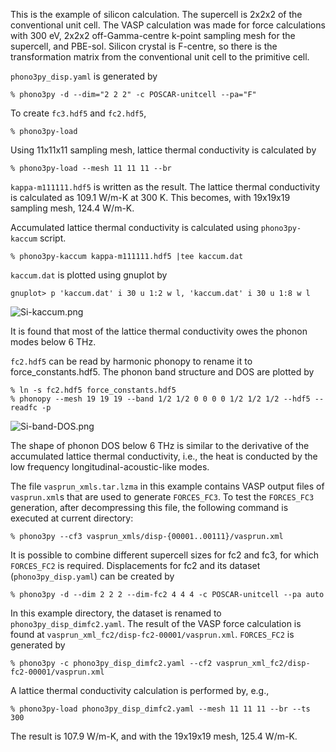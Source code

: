 This is the example of silicon calculation. The supercell is 2x2x2 of the
conventional unit cell. The VASP calculation was made for force calculations
with 300 eV, 2x2x2 off-Gamma-centre k-point sampling mesh for the supercell, and
PBE-sol. Silicon crystal is F-centre, so there is the transformation matrix from
the conventional unit cell to the primitive cell.

`phono3py_disp.yaml` is generated by

```
% phono3py -d --dim="2 2 2" -c POSCAR-unitcell --pa="F"
```

To create `fc3.hdf5` and `fc2.hdf5`,

```
% phono3py-load
```

Using 11x11x11 sampling mesh, lattice thermal conductivity is calculated by

```
% phono3py-load --mesh 11 11 11 --br
```

`kappa-m111111.hdf5` is written as the result. The lattice thermal conductivity
is calculated as 109.1 W/m-K at 300 K. This becomes, with 19x19x19 sampling
mesh, 124.4 W/m-K.

Accumulated lattice thermal conductivity is calculated using `phono3py-kaccum`
script.

```
% phono3py-kaccum kappa-m111111.hdf5 |tee kaccum.dat
```

`kaccum.dat` is plotted using gnuplot by

```
gnuplot> p 'kaccum.dat' i 30 u 1:2 w l, 'kaccum.dat' i 30 u 1:8 w l
```

![Si-kaccum.png](Si-kaccum.png)

It is found that most of the lattice thermal conductivity owes the phonon modes
below 6 THz.

`fc2.hdf5` can be read by harmonic phonopy to rename it to force_constants.hdf5.
The phonon band structure and DOS are plotted by

```
% ln -s fc2.hdf5 force_constants.hdf5
% phonopy --mesh 19 19 19 --band 1/2 1/2 0 0 0 0 1/2 1/2 1/2 --hdf5 --readfc -p
```

![Si-band-DOS.png](Si-band-DOS.png)

The shape of phonon DOS below 6 THz is similar to the derivative of the
accumulated lattice thermal conductivity, i.e., the heat is conducted by the low
frequency longitudinal-acoustic-like modes.

The file `vasprun_xmls.tar.lzma` in this example contains VASP output files of
`vasprun.xml`s that are used to generate `FORCES_FC3`. To test the `FORCES_FC3`
generation, after decompressing this file, the following command is executed at
current directory:

```
% phono3py --cf3 vasprun_xmls/disp-{00001..00111}/vasprun.xml
```

It is possible to combine different supercell sizes for fc2 and fc3, for which
`FORCES_FC2` is required. Displacements for fc2 and its dataset
(`phono3py_disp.yaml`) can be created by

```
% phono3py -d --dim 2 2 2 --dim-fc2 4 4 4 -c POSCAR-unitcell --pa auto
```

In this example directory, the dataset is renamed to
`phono3py_disp_dimfc2.yaml`. The result of the VASP force calculation is found
at `vasprun_xml_fc2/disp-fc2-00001/vasprun.xml`. `FORCES_FC2` is generated by

```
% phono3py -c phono3py_disp_dimfc2.yaml --cf2 vasprun_xml_fc2/disp-fc2-00001/vasprun.xml
```

A lattice thermal conductivity calculation is performed by, e.g.,
```
% phono3py-load phono3py_disp_dimfc2.yaml --mesh 11 11 11 --br --ts 300
```
The result is 107.9 W/m-K, and with the 19x19x19 mesh, 125.4 W/m-K.
